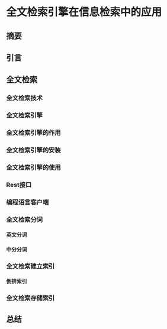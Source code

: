 # 全文检索引擎在信息检索中的应用

## 摘要


## 引言

## 全文检索

### 全文检索技术

### 全文检索引擎

### 全文检索引擎的作用

### 全文检索引擎的安装

### 全文检索引擎的使用

### Rest接口

### 编程语言客户端

### 全文检索分词

#### 英文分词

#### 中分分词

### 全文检索建立索引

#### 倒排索引

### 全文检索存储索引

## 总结